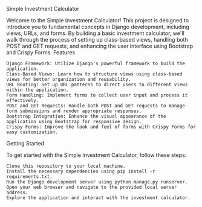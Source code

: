Simple Investment Calculator

Welcome to the Simple Investment Calculator! This project is designed to introduce you to fundamental concepts in Django development, including views, URLs, and forms. By building a basic investment calculator, we'll walk through the process of setting up class-based views, handling both POST and GET requests, and enhancing the user interface using Bootstrap and Crispy Forms.
Features

    Django Framework: Utilize Django's powerful framework to build the application.
    Class-Based Views: Learn how to structure views using class-based views for better organization and reusability.
    URL Routing: Set up URL patterns to direct users to different views within the application.
    Form Handling: Implement forms to collect user input and process it effectively.
    POST and GET Requests: Handle both POST and GET requests to manage form submissions and render appropriate responses.
    Bootstrap Integration: Enhance the visual appearance of the application using Bootstrap for responsive design.
    Crispy Forms: Improve the look and feel of forms with Crispy Forms for easy customization.

Getting Started

To get started with the Simple Investment Calculator, follow these steps:

    Clone this repository to your local machine.
    Install the necessary dependencies using pip install -r requirements.txt.
    Run the Django development server using python manage.py runserver.
    Open your web browser and navigate to the provided local server address.
    Explore the application and interact with the investment calculator.
